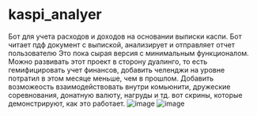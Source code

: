 # kaspi_analyer
Бот для учета расходов и доходов на основании выписки каспи.
Бот читает пдф документ с выпиской, анализирует и отправляет отчет пользователю
Это пока сырая версия с минимальным функционалом.
Можно развивать этот проект в сторону дуалинго, то есть гемифицировать учет финансов, добавить челенджи на уровне потратил в этом месяце меньше, чем в прошлом.
Добавить возможеость взаимодействовать внутри комьюнити, дружеские соревнования, донатную валюту, нагруды  и тд.
вот скрины, которые демонстрируют, как это работает.
![image](https://github.com/KatayevDair/kaspi_analyer/assets/104565128/39be78e7-785e-4414-87ac-c29eace7e22d)
![image](https://github.com/KatayevDair/kaspi_analyer/assets/104565128/e73f3ffd-0516-47ba-83ff-bdc1cdc2290c)
